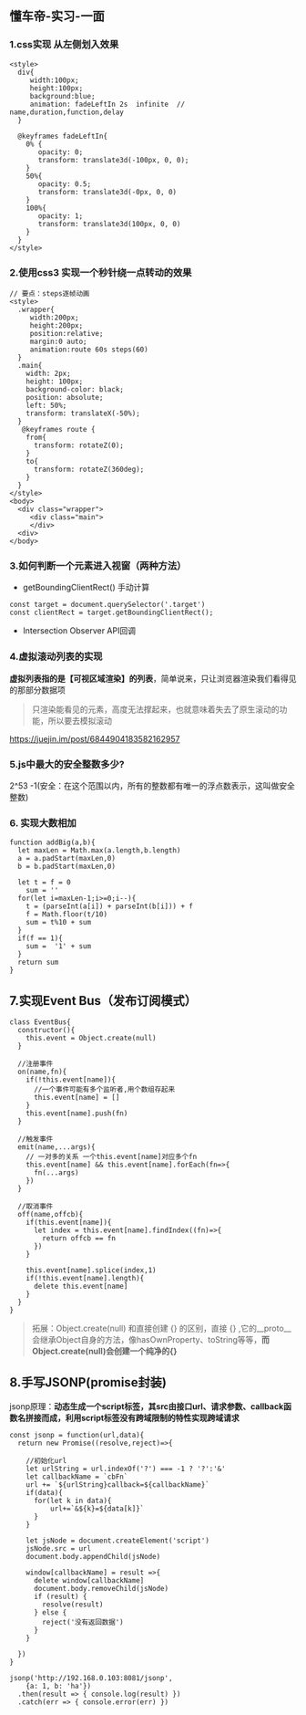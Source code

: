 ## 懂车帝-实习-一面
###  1.css实现 从左侧划入效果
````
<style>
  div{
     width:100px;
     height:100px;
     background:blue;
     animation: fadeLeftIn 2s  infinite  // name,duration,function,delay
  }

  @keyframes fadeLeftIn{
    0% {
       opacity: 0;
       transform: translate3d(-100px, 0, 0);
    }
    50%{
       opacity: 0.5;
       transform: translate3d(-0px, 0, 0)
    }
    100%{
       opacity: 1;
       transform: translate3d(100px, 0, 0)
    }
  }
</style>
````
### 2.使用css3 实现一个秒针绕一点转动的效果
````
// 要点：steps逐帧动画
<style>
  .wrapper{
     width:200px;
     height:200px;
     position:relative;
     margin:0 auto;
     animation:route 60s steps(60)
  }
  .main{
    width: 2px;
    height: 100px;
    background-color: black;
    position: absolute;
    left: 50%;
    transform: translateX(-50%);
  }
   @keyframes route {
    from{
      transform: rotateZ(0);
    }
    to{
      transform: rotateZ(360deg);
    }
  }
</style>
<body>
  <div class="wrapper">
     <div class="main">
     </div>
  <div>
</body>
````
### 3.如何判断一个元素进入视窗（两种方法）
* getBoundingClientRect() 手动计算
````
const target = document.querySelector('.target')
const clientRect = target.getBoundingClientRect();
````
* Intersection Observer API回调
### 4.虚拟滚动列表的实现
**虚拟列表指的是【可视区域渲染】的列表**，简单说来，只让浏览器渲染我们看得见的那部分数据项
 >只渲染能看见的元素，高度无法撑起来，也就意味着失去了原生滚动的功能，所以要去模拟滚动

https://juejin.im/post/6844904183582162957  
### 5.js中最大的安全整数多少?  
2^53 -1(安全：在这个范围以内，所有的整数都有唯一的浮点数表示，这叫做安全整数)
### 6. 实现大数相加
````
function addBig(a,b){
  let maxLen = Math.max(a.length,b.length)
  a = a.padStart(maxLen,0)
  b = b.padStart(maxLen,0)

  let t = f = 0
    sum = ''
  for(let i=maxLen-1;i>=0;i--){
    t = (parseInt(a[i]) + parseInt(b[i])) + f
    f = Math.floor(t/10)
    sum = t%10 + sum
  }
  if(f == 1){
    sum =  '1' + sum
  }
  return sum
}
````
## 7.实现Event Bus（发布订阅模式）
````
class EventBus{
  constructor(){
    this.event = Object.create(null)
  }

  //注册事件
  on(name,fn){
    if(!this.event[name]){
      //一个事件可能有多个监听者,用个数组存起来
      this.event[name] = []
    }
    this.event[name].push(fn)
  }

  //触发事件
  emit(name,...args){
    // 一对多的关系 一个this.event[name]对应多个fn
    this.event[name] && this.event[name].forEach(fn=>{
      fn(...args)
    })
  }

  //取消事件
  off(name,offcb){
    if(this.event[name]){
      let index = this.event[name].findIndex((fn)=>{
        return offcb == fn
      })
    }
    
    this.event[name].splice(index,1)
    if(!this.event[name].length){
      delete this.event[name]
    }
  }
}
````
>拓展：Object.create(null) 和直接创建 {} 的区别，直接 {} ,它的__proto__会继承Object自身的方法，像hasOwnProperty、toString等等，**而Object.create(null)会创建一个纯净的{}**
## 8.手写JSONP(promise封装)
jsonp原理：**动态生成一个script标签，其src由接口url、请求参数、callback函数名拼接而成，利用script标签没有跨域限制的特性实现跨域请求**  
````
const jsonp = function(url,data){
  return new Promise((resolve,reject)=>{

    //初始化url
    let urlString = url.indexOf('?') === -1 ? '?':'&'
    let callbackName = `cbFn` 
    url += `${urlString}callback=${callbackName}`
    if(data){
      for(let k in data){
          url+=`&${k}=${data[k]}`
      }
    }   

    let jsNode = document.createElement('script')
    jsNode.src = url
    document.body.appendChild(jsNode)

    window[callbackName] = result =>{
      delete window[callbackName]
      document.body.removeChild(jsNode)
      if (result) {
        resolve(result)
      } else {
        reject('没有返回数据')
      }
    }
    
  })
}

jsonp('http://192.168.0.103:8081/jsonp', 
    {a: 1, b: 'ha'})
  .then(result => { console.log(result) })
  .catch(err => { console.error(err) })
````